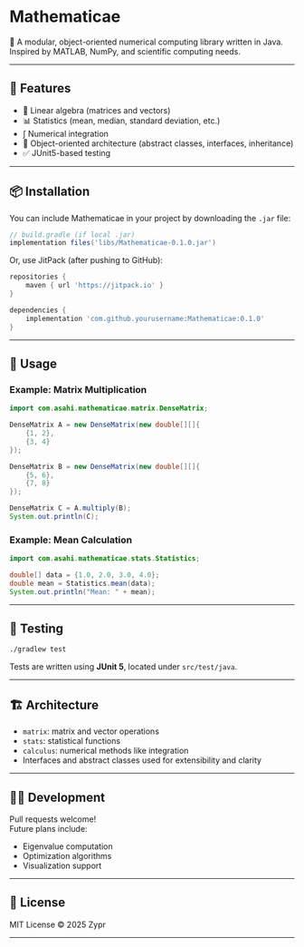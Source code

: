 
# Mathematicae

📐 A modular, object-oriented numerical computing library written in Java.  
Inspired by MATLAB, NumPy, and scientific computing needs.

---

## 🔧 Features

- 🧮 Linear algebra (matrices and vectors)
- 📊 Statistics (mean, median, standard deviation, etc.)
- ∫ Numerical integration
- 🧱 Object-oriented architecture (abstract classes, interfaces, inheritance)
- ✅ JUnit5-based testing

---

## 📦 Installation

You can include Mathematicae in your project by downloading the `.jar` file:

```groovy
// build.gradle (if local .jar)
implementation files('libs/Mathematicae-0.1.0.jar')
```

Or, use JitPack (after pushing to GitHub):

```groovy
repositories {
    maven { url 'https://jitpack.io' }
}

dependencies {
    implementation 'com.github.yourusername:Mathematicae:0.1.0'
}
```

---

## 🚀 Usage

### Example: Matrix Multiplication

```java
import com.asahi.mathematicae.matrix.DenseMatrix;

DenseMatrix A = new DenseMatrix(new double[][]{
    {1, 2},
    {3, 4}
});

DenseMatrix B = new DenseMatrix(new double[][]{
    {5, 6},
    {7, 8}
});

DenseMatrix C = A.multiply(B);
System.out.println(C);
```

### Example: Mean Calculation

```java
import com.asahi.mathematicae.stats.Statistics;

double[] data = {1.0, 2.0, 3.0, 4.0};
double mean = Statistics.mean(data);
System.out.println("Mean: " + mean);
```

---

## 🧪 Testing

```bash
./gradlew test
```

Tests are written using **JUnit 5**, located under `src/test/java`.

---

## 🏗️ Architecture

- `matrix`: matrix and vector operations
- `stats`: statistical functions
- `calculus`: numerical methods like integration
- Interfaces and abstract classes used for extensibility and clarity

---

## 🧑‍💻 Development

Pull requests welcome!  
Future plans include:

- Eigenvalue computation
- Optimization algorithms
- Visualization support

---

## 📄 License

MIT License © 2025 Zypr


---
